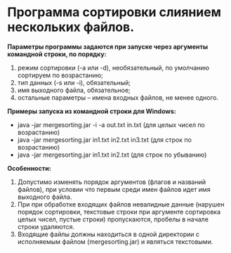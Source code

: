 # Программа сортировки слиянием нескольких файлов.

__Параметры программы задаются при запуске через аргументы командной строки, по порядку:__
1. режим сортировки (-a или -d), необязательный, по умолчанию сортируем по возрастанию;
1. тип данных (-s или -i), обязательный;
1. имя выходного файла, обязательное;
1. остальные параметры – имена входных файлов, не менее одного.

__Примеры запуска из командной строки для Windows:__
* java -jar mergesorting.jar -i -a out.txt in.txt (для целых чисел по возрастанию)
* java -jar mergesorting.jar in1.txt in2.txt in3.txt (для строк по возрастанию)
* java -jar mergesorting.jar in1.txt in2.txt (для строк по убыванию)

__Особенности:__
1. Допустимо изменять порядок аргументов (флагов и названий файлов), при условии что первым среди имен файлов идет имя выходного файла.
1. При при обработке входящих файлов невалидные данные (нарушен порядок сортировки, текстовые строки при аргументе сортировка целых чисел, пустые строки) пропускаются, пробелы в начале строки удаляются.
1. Входящие файлы должны находиться в одной директории с исполняемым файлом (mergesorting.jar) и являться текстовыми. 


